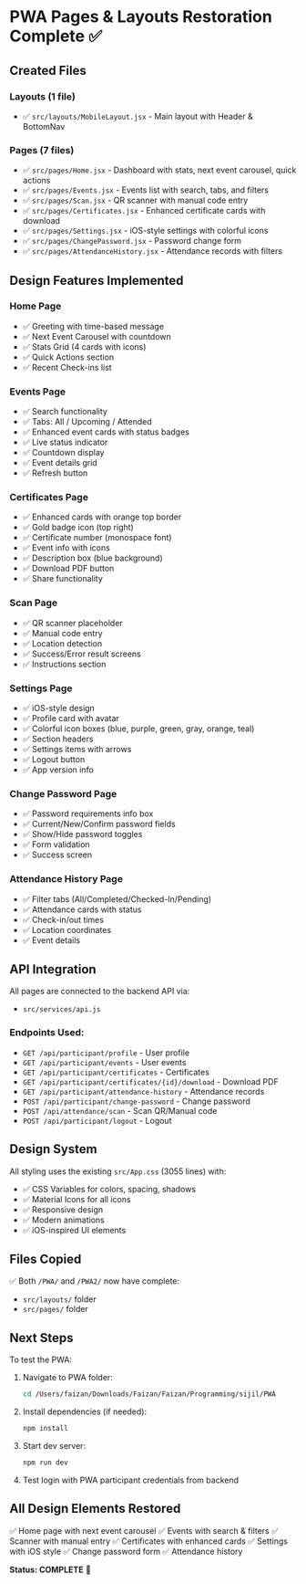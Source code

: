 # PWA Pages & Layouts Restoration Complete ✅

## Created Files

### Layouts (1 file)
- ✅ `src/layouts/MobileLayout.jsx` - Main layout with Header & BottomNav

### Pages (7 files)
- ✅ `src/pages/Home.jsx` - Dashboard with stats, next event carousel, quick actions
- ✅ `src/pages/Events.jsx` - Events list with search, tabs, and filters
- ✅ `src/pages/Scan.jsx` - QR scanner with manual code entry
- ✅ `src/pages/Certificates.jsx` - Enhanced certificate cards with download
- ✅ `src/pages/Settings.jsx` - iOS-style settings with colorful icons
- ✅ `src/pages/ChangePassword.jsx` - Password change form
- ✅ `src/pages/AttendanceHistory.jsx` - Attendance records with filters

## Design Features Implemented

### Home Page
- ✅ Greeting with time-based message
- ✅ Next Event Carousel with countdown
- ✅ Stats Grid (4 cards with icons)
- ✅ Quick Actions section
- ✅ Recent Check-ins list

### Events Page
- ✅ Search functionality
- ✅ Tabs: All / Upcoming / Attended
- ✅ Enhanced event cards with status badges
- ✅ Live status indicator
- ✅ Countdown display
- ✅ Event details grid
- ✅ Refresh button

### Certificates Page
- ✅ Enhanced cards with orange top border
- ✅ Gold badge icon (top right)
- ✅ Certificate number (monospace font)
- ✅ Event info with icons
- ✅ Description box (blue background)
- ✅ Download PDF button
- ✅ Share functionality

### Scan Page
- ✅ QR scanner placeholder
- ✅ Manual code entry
- ✅ Location detection
- ✅ Success/Error result screens
- ✅ Instructions section

### Settings Page
- ✅ iOS-style design
- ✅ Profile card with avatar
- ✅ Colorful icon boxes (blue, purple, green, gray, orange, teal)
- ✅ Section headers
- ✅ Settings items with arrows
- ✅ Logout button
- ✅ App version info

### Change Password Page
- ✅ Password requirements info box
- ✅ Current/New/Confirm password fields
- ✅ Show/Hide password toggles
- ✅ Form validation
- ✅ Success screen

### Attendance History Page
- ✅ Filter tabs (All/Completed/Checked-In/Pending)
- ✅ Attendance cards with status
- ✅ Check-in/out times
- ✅ Location coordinates
- ✅ Event details

## API Integration

All pages are connected to the backend API via:
- `src/services/api.js`

### Endpoints Used:
- `GET /api/participant/profile` - User profile
- `GET /api/participant/events` - User events
- `GET /api/participant/certificates` - Certificates
- `GET /api/participant/certificates/{id}/download` - Download PDF
- `GET /api/participant/attendance-history` - Attendance records
- `POST /api/participant/change-password` - Change password
- `POST /api/attendance/scan` - Scan QR/Manual code
- `POST /api/participant/logout` - Logout

## Design System

All styling uses the existing `src/App.css` (3055 lines) with:
- ✅ CSS Variables for colors, spacing, shadows
- ✅ Material Icons for all icons
- ✅ Responsive design
- ✅ Modern animations
- ✅ iOS-inspired UI elements

## Files Copied

✅ Both `/PWA/` and `/PWA2/` now have complete:
- `src/layouts/` folder
- `src/pages/` folder

## Next Steps

To test the PWA:

1. Navigate to PWA folder:
   ```bash
   cd /Users/faizan/Downloads/Faizan/Faizan/Programming/sijil/PWA
   ```

2. Install dependencies (if needed):
   ```bash
   npm install
   ```

3. Start dev server:
   ```bash
   npm run dev
   ```

4. Test login with PWA participant credentials from backend

## All Design Elements Restored

✅ Home page with next event carousel
✅ Events with search & filters
✅ Scanner with manual entry
✅ Certificates with enhanced cards
✅ Settings with iOS style
✅ Change password form
✅ Attendance history

**Status: COMPLETE** 🎉
